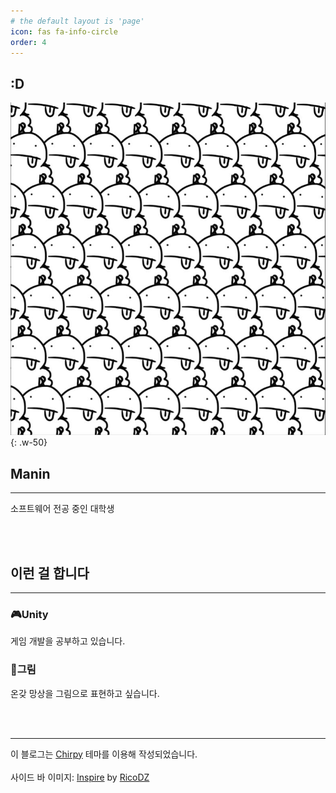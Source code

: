 ```yaml
---
# the default layout is 'page'
icon: fas fa-info-circle
order: 4
---
```


## **:D**

![bobs](/assets/img/bobs.jpg){: .w-50}

## **Manin**
---
소프트웨어 전공 중인 대학생

<br/><br/>
## **이런 걸 합니다**
---
### **🎮Unity**
게임 개발을 공부하고 있습니다.<br/>

### **🎨그림**
온갖 망상을 그림으로 표현하고 싶습니다.

<br/><br/>

---
이 블로그는 [Chirpy](https://github.com/cotes2020/jekyll-theme-chirpy) 테마를 이용해 작성되었습니다.<br/><br/>
사이드 바 이미지: [Inspire](https://www.deviantart.com/ricodz/art/Inspire-805583280) by [RicoDZ](https://www.deviantart.com/ricodz)
